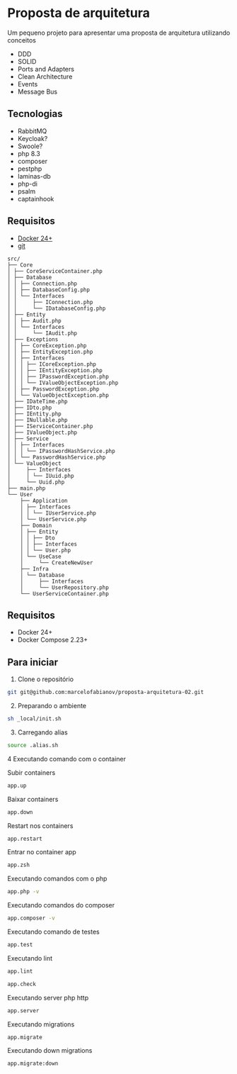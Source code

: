 # Proposta de arquitetura

Um pequeno projeto para apresentar uma proposta de arquitetura utilizando conceitos

- DDD
- SOLID
- Ports and Adapters
- Clean Architecture
- Events
- Message Bus

## Tecnologias

- RabbitMQ
- Keycloak?
- Swoole?
- php 8.3
- composer
- pestphp
- laminas-db
- php-di
- psalm
- captainhook

## Requisitos

- [Docker 24+](https://www.docker.com/get-started/)
- [git](https://git-scm.com/)

```
src/
├── Core
│ ├── CoreServiceContainer.php
│ ├── Database
│ │ ├── Connection.php
│ │ ├── DatabaseConfig.php
│ │ └── Interfaces
│ │     ├── IConnection.php
│ │     └── IDatabaseConfig.php
│ ├── Entity
│ │ ├── Audit.php
│ │ └── Interfaces
│ │     └── IAudit.php
│ ├── Exceptions
│ │ ├── CoreException.php
│ │ ├── EntityException.php
│ │ ├── Interfaces
│ │ │ ├── ICoreException.php
│ │ │ ├── IEntityException.php
│ │ │ ├── IPasswordException.php
│ │ │ └── IValueObjectException.php
│ │ ├── PasswordException.php
│ │ └── ValueObjectException.php
│ ├── IDateTime.php
│ ├── IDto.php
│ ├── IEntity.php
│ ├── INullable.php
│ ├── IServiceContainer.php
│ ├── IValueObject.php
│ ├── Service
│ │ ├── Interfaces
│ │ │ └── IPasswordHashService.php
│ │ └── PasswordHashService.php
│ └── ValueObject
│     ├── Interfaces
│     │ └── IUuid.php
│     └── Uuid.php
├── main.php
└── User
    ├── Application
    │ ├── Interfaces
    │ │ └── IUserService.php
    │ └── UserService.php
    ├── Domain
    │ ├── Entity
    │ │ ├── Dto
    │ │ ├── Interfaces
    │ │ └── User.php
    │ └── UseCase
    │     └── CreateNewUser
    ├── Infra
    │ └── Database
    │     ├── Interfaces
    │     └── UserRepository.php
    └── UserServiceContainer.php

```

## Requisitos

- Docker 24+
- Docker Compose 2.23+

## Para iniciar

1. Clone o repositório

```bash
git git@github.com:marcelofabianov/proposta-arquitetura-02.git
```

2. Preparando o ambiente

```bash
sh _local/init.sh
```
3. Carregando alias

```bash
source .alias.sh
```

4 Executando comando com o container

Subir containers
```bash
app.up
```

Baixar containers
```bash
app.down
```

Restart nos containers
```bash
app.restart
```

Entrar no container app
```bash
app.zsh
```

Executando comandos com o php
```bash
app.php -v
```

Executando comandos do composer
```bash
app.composer -v
```

Executando comando de testes
```bash
app.test
```

Executando lint
```bash
app.lint
```
```bash
app.check
```

Executando server php http
```bash
app.server
```
Executando migrations
```bash
app.migrate
```

Executando down migrations

```bash
app.migrate:down
```
